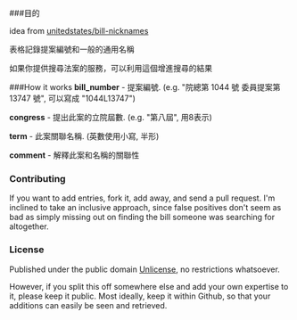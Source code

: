 ###目的

idea from [unitedstates/bill-nicknames](http://github.com/unitedstates/bill-nicknames) 

表格記錄提案編號和一般的通用名稱

如果你提供搜尋法案的服務，可以利用這個增進搜尋的結果

###How it works
**bill_number** - 提案編號. (e.g. "院總第 1044 號 委員提案第 13747 號", 可以寫成 "1044L13747")

**congress** - 提出此案的立院屆數. (e.g. "第八屆", 用8表示)

**term** - 此案關聯名稱. (英數使用小寫, 半形)

**comment** - 解釋此案和名稱的關聯性

### Contributing

If you want to add entries, fork it, add away, and send a pull request. I'm inclined to take an inclusive approach, since false positives don't seem as bad as simply missing out on finding the bill someone was searching for altogether.

### License

Published under the public domain [Unlicense](/blob/master/LICENSE), no restrictions whatsoever.

However, if you split this off somewhere else and add your own expertise to it, please keep it public. Most ideally, keep it within Github, so that your additions can easily be seen and retrieved.

